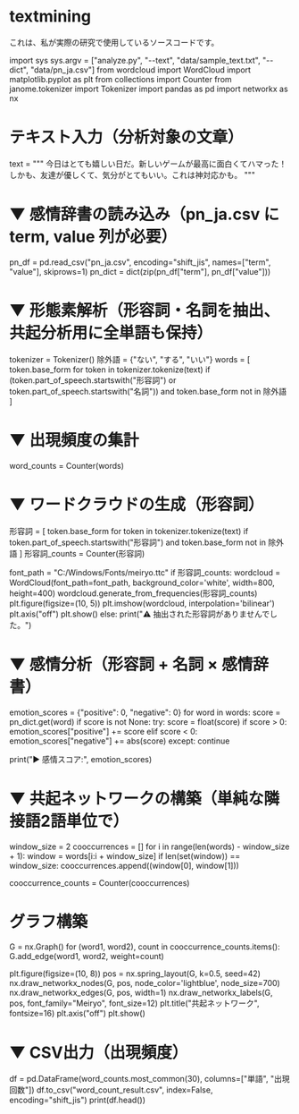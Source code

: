 # textmining
これは、私が実際の研究で使用しているソースコードです。

import sys
sys.argv = ["analyze.py", "--text", "data/sample_text.txt", "--dict", "data/pn_ja.csv"]
from wordcloud import WordCloud
import matplotlib.pyplot as plt
from collections import Counter
from janome.tokenizer import Tokenizer
import pandas as pd
import networkx as nx

# テキスト入力（分析対象の文章）
text = """
今日はとても嬉しい日だ。新しいゲームが最高に面白くてハマった！
しかも、友達が優しくて、気分がとてもいい。これは神対応かも。
"""

# ▼ 感情辞書の読み込み（pn_ja.csv に term, value 列が必要）
pn_df = pd.read_csv("pn_ja.csv", encoding="shift_jis", names=["term", "value"], skiprows=1)
pn_dict = dict(zip(pn_df["term"], pn_df["value"]))

# ▼ 形態素解析（形容詞・名詞を抽出、共起分析用に全単語も保持）
tokenizer = Tokenizer()
除外語 = {"ない", "する", "いい"}
words = [
    token.base_form for token in tokenizer.tokenize(text)
    if (token.part_of_speech.startswith("形容詞") or token.part_of_speech.startswith("名詞"))
    and token.base_form not in 除外語
]

# ▼ 出現頻度の集計
word_counts = Counter(words)

# ▼ ワードクラウドの生成（形容詞）
形容詞 = [
    token.base_form for token in tokenizer.tokenize(text)
    if token.part_of_speech.startswith("形容詞") and token.base_form not in 除外語
]
形容詞_counts = Counter(形容詞)

font_path = "C:/Windows/Fonts/meiryo.ttc"
if 形容詞_counts:
    wordcloud = WordCloud(font_path=font_path, background_color='white', width=800, height=400)
    wordcloud.generate_from_frequencies(形容詞_counts)
    plt.figure(figsize=(10, 5))
    plt.imshow(wordcloud, interpolation='bilinear')
    plt.axis("off")
    plt.show()
else:
    print("⚠️ 抽出された形容詞がありませんでした。")

# ▼ 感情分析（形容詞 + 名詞 × 感情辞書）
emotion_scores = {"positive": 0, "negative": 0}
for word in words:
    score = pn_dict.get(word)
    if score is not None:
        try:
            score = float(score)
            if score > 0:
                emotion_scores["positive"] += score
            elif score < 0:
                emotion_scores["negative"] += abs(score)
        except:
            continue

print("▶️ 感情スコア:", emotion_scores)

# ▼ 共起ネットワークの構築（単純な隣接語2語単位で）
window_size = 2
cooccurrences = []
for i in range(len(words) - window_size + 1):
    window = words[i:i + window_size]
    if len(set(window)) == window_size:
        cooccurrences.append((window[0], window[1]))

cooccurrence_counts = Counter(cooccurrences)

# グラフ構築
G = nx.Graph()
for (word1, word2), count in cooccurrence_counts.items():
    G.add_edge(word1, word2, weight=count)

plt.figure(figsize=(10, 8))
pos = nx.spring_layout(G, k=0.5, seed=42)
nx.draw_networkx_nodes(G, pos, node_color='lightblue', node_size=700)
nx.draw_networkx_edges(G, pos, width=1)
nx.draw_networkx_labels(G, pos, font_family="Meiryo", font_size=12)
plt.title("共起ネットワーク", fontsize=16)
plt.axis("off")
plt.show()

# ▼ CSV出力（出現頻度）
df = pd.DataFrame(word_counts.most_common(30), columns=["単語", "出現回数"])
df.to_csv("word_count_result.csv", index=False, encoding="shift_jis")
print(df.head())

